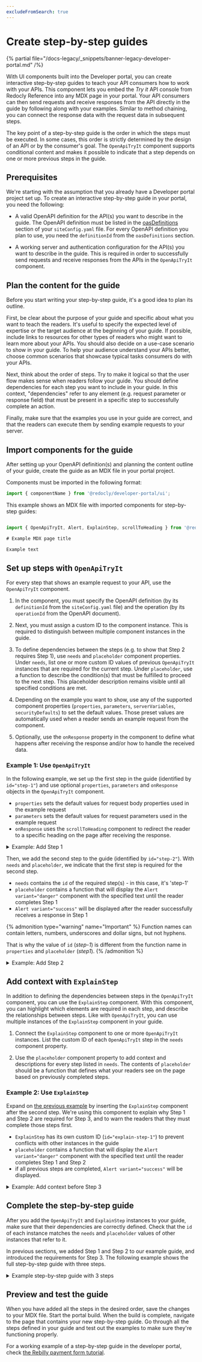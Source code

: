 ```yaml
---
excludeFromSearch: true
---
```


# Create step-by-step guides

{% partial file="/docs-legacy/_snippets/banner-legacy-developer-portal.md" /%}

With UI components built into the Developer portal, you can create interactive step-by-step guides to teach your API consumers how to work with your APIs.
This component lets you embed the *Try it* API console from Redocly Reference into any MDX page in your portal.
Your API consumers can then send requests and receive responses from the API directly in the guide by following along with your examples.
Similar to method chaining, you can connect the response data with the request data in subsequent steps.

The key point of a step-by-step guide is the order in which the steps must be executed.
In some cases, this order is strictly determined by the design of an API or by the consumer's goal.
The `OpenApiTryIt` component supports conditional content and makes it possible to indicate that a step depends on one or more previous steps in the guide.


## Prerequisites

We're starting with the assumption that you already have a Developer portal project set up.
To create an interactive step-by-step guide in your portal, you need the following:

- A valid OpenAPI definition for the API(s) you want to describe in the guide.
The OpenAPI definition must be listed in the [oasDefinitions](../configuration/siteconfig/oasdefinitions.md) section of your `siteConfig.yaml` file.
For every OpenAPI definition you plan to use, you need the `definitionId` from the `oasDefinitions` section.

- A working server and authentication configuration for the API(s) you want to describe in the guide.
This is required in order to successfully send requests and receive responses from the APIs in the `OpenApiTryIt` component.


## Plan the content for the guide

Before you start writing your step-by-step guide, it's a good idea to plan its outline.

First, be clear about the purpose of your guide and specific about what you want to teach the readers.
It's useful to specify the expected level of expertise or the target audience at the beginning of your guide.
If possible, include links to resources for other types of readers who might want to learn more about your APIs.
You should also decide on a use-case scenario to show in your guide.
To help your audience understand your APIs better, choose common scenarios that showcase typical tasks consumers do with your APIs.

Next, think about the order of steps.
Try to make it logical so that the user flow makes sense when readers follow your guide.
You should define dependencies for each step you want to include in your guide.
In this context, "dependencies" refer to any element (e.g. request parameter or response field) that must be present in a specific step to successfully complete an action.

Finally, make sure that the examples you use in your guide are correct, and that the readers can execute them by sending example requests to your server.

## Import components for the guide

After setting up your OpenAPI definition(s) and planning the content outline of your guide, create the guide as an MDX file in your portal project.

Components must be imported in the following format:

```jsx
import { componentName } from '@redocly/developer-portal/ui';
```

This example shows an MDX file with imported components for step-by-step guides:

```jsx

import { OpenApiTryIt, Alert, ExplainStep, scrollToHeading } from '@redocly/developer-portal/ui';

# Example MDX page title

Example text

```


## Set up steps with `OpenApiTryIt`

For every step that shows an example request to your API, use the `OpenApiTryIt` component.

1. In the component, you must specify the OpenAPI definition (by its `definitionId` from the `siteConfig.yaml` file) and the operation (by its `operationId` from the OpenAPI document).

2. Next, you must assign a custom ID to the component instance.
This is required to distinguish between multiple component instances in the guide.

3. To define dependencies between the steps (e.g. to show that Step 2 requires Step 1), use `needs` and `placeholder` component properties.
Under `needs`, list one or more custom ID values of previous `OpenApiTryIt` instances that are required for the current step.
Under `placeholder`, use a function to describe the condition(s) that must be fulfilled to proceed to the next step.
This placeholder description remains visible until all specified conditions are met.

4. Depending on the example you want to show, use any of the supported component properties (`properties`, `parameters`, `serverVariables`, `securityDefaults`) to set the default values.
Those preset values are automatically used when a reader sends an example request from the component.

5. Optionally, use the `onResponse` property in the component to define what happens after receiving the response and/or how to handle the received data.


### Example 1: Use `OpenApiTryIt`

In the following example, we set up the first step in the guide (identified by `id="step-1"`) and use optional `properties`, `parameters` and `onResponse` objects in the `OpenApiTryIt` component.

- `properties` sets the default values for request body properties used in the example request
- `parameters` sets the default values for request parameters used in the example request
- `onResponse` uses the `scrollToHeading` component to redirect the reader to a specific heading on the page after receiving the response.


<details>
<summary>Example: Add Step 1</summary>

<!-- prettier-ignore -->
```html

# Step 1

In this step, we're creating a new user account.

<OpenApiTryIt
  definitionId="stepByStep"
  operationId="CreateUser"
  id="step-1"
  properties={{
    firstName: "John",
    lastName: "Smith"
  }}
  parameters={{
    header: {
      'Organization-Id': 'My-Header'
    }
  }}
  onResponse={({ response }) => {
    if (response.ok) {
      scrollTo(0, document.querySelector('#step-2').offsetTop - 20, { behavior: 'smooth' })
    }
  }}
/>
```

</details>


Then, we add the second step to the guide (identified by `id="step-2"`). With `needs` and `placeholder`, we indicate that the first step is required for the second step.

- `needs` contains the `id` of the required step(s) - in this case, it's 'step-1'
- `placeholder` contains a function that will display the `Alert variant="danger"` component with the specified text until the reader completes Step 1
- `Alert variant="success"` will be displayed after the reader successfully receives a response in Step 1


{% admonition type="warning" name="Important" %}
Function names can contain letters, numbers, underscores and dollar signs, but not hyphens.

That is why the value of `id` (*step-1*) is different from the function name in `properties` and `placeholder` (*step1*).
{% /admonition %}


<details>
<summary>Example: Add Step 2</summary>

<!-- prettier-ignore -->
```html

# Step 2

In this step, we're changing the account status to give the user administrator privileges.

<OpenApiTryIt
  definitionId="stepByStep"
  operationId="UpdateUser"
  id="step-2"
  needs={['step-1']}
  properties={(step1) => ({
    userId: step1.response.body.data.user.id,
    status: "admin",
  })}
  placeholder={(step1) => {
    if (!step1) {
      return (
        <Alert variant="danger">
          Please complete Step 1 first. We need the user ID (<strong><i>step1.response.body.data.user.id</i></strong>) from the response body in Step 1 for this request. This ID tells the API which user account to update.
        </Alert>
      );
    } else {
      return (
        <Alert variant="success">
          <strong>You can now send the request to change account status for the {step1.response.body.data.user.id} user.</strong>
        </Alert>
      )
    }
  }}
  onResponse={({ response }) => {
    if (response.ok) {
      scrollTo(0, document.querySelector('#step-3').offsetTop - 20, { behavior: 'smooth' })
    }
  }}
/>
```

</details>

## Add context with `ExplainStep`

In addition to defining the dependencies between steps in the `OpenApiTryIt` component, you can use the `ExplainStep` component.
With this component, you can highlight which elements are required in each step, and describe the relationships between steps.
Like with `OpenApiTryIt`, you can use multiple instances of the `ExplainStep` component in your guide.

1. Connect the `ExplainStep` component to one or more `OpenApiTryIt` instances.
List the custom ID of each `OpenApiTryIt` step in the `needs` component property.

2. Use the `placeholder` component property to add context and descriptions for every step listed in `needs`.
The contents of `placeholder` should be a function that defines what your readers see on the page based on previously completed steps.


### Example 2: Use `ExplainStep`

Expand on [the previous example](#example-1-use-openapitryit) by inserting the `ExplainStep` component after the second step.
We're using this component to explain why Step 1 and Step 2 are required for Step 3, and to warn the readers that they must complete those steps first.

- `ExplainStep` has its own custom ID (`id="explain-step-1"`) to prevent conflicts with other instances in the guide
- `placeholder` contains a function that will display the `Alert variant="danger"` component with the specified text until the reader completes Step 1 and Step 2
- if all previous steps are completed, `Alert variant="success"` will be displayed.

<details>
<summary>Example: Add context before Step 3</summary>

<!-- prettier-ignore -->
```html

# Step 1

In this step, we're creating a new user account.

<OpenApiTryIt
  definitionId="stepByStep"
  operationId="CreateUser"
  id="step-1"
  properties={{
    firstName: "John",
    lastName: "Smith"
  }}
  parameters={{
    header: {
      'Organization-Id': 'My-Header'
    }
  }}
  onResponse={({ response }) => {
    if (response.ok) {
      scrollTo(0, document.querySelector('#step-2').offsetTop - 20, { behavior: 'smooth' })
    }
  }}
/>

# Step 2

In this step, we're changing the account status to give the user administrator privileges.

<OpenApiTryIt
  definitionId="stepByStep"
  operationId="UpdateUser"
  id="step-2"
  needs={['step-1']}
  properties={(step1) => ({
    userId: step1.response.body.data.user.id,
    status: "admin",
  })}
  placeholder={(step1) => {
    if (!step1) {
      return (
        <Alert variant="danger">
          Please complete Step 1 first. We need the user ID (<strong><i>step1.response.body.data.user.id</i></strong>) from the response body in Step 1 for this request. This ID tells the API which user account to update.
        </Alert>
      );
    } else {
      return (
        <Alert variant="success">
          <strong>You can now send the request to change account status for the {step1.response.body.data.user.id} user.</strong>
        </Alert>
      )
    }
  }}
  onResponse={({ response }) => {
    if (response.ok) {
      scrollTo(0, document.querySelector('#step-3').offsetTop - 20, { behavior: 'smooth' })
    }
  }}
/>

# Step 3

<ExplainStep
  needs={['step-1', 'step-2']}
  id="explain-step-1"
  placeholder={(step1,step2) => {
    if (!step1) {
      return (
        <Alert variant="danger">
          You must create a user account first. Please complete Step 1. The user ID from the Step 1 response body is required to send a request in Step 2.
        </Alert>
      )
    } else if (!step2) {
      return (
        <Alert variant="danger">
          You must change the user status before proceeding with Step 3. Please complete Step 2. The user account must have administrator privileges to send a request in Step 3.
        </Alert>
      )
    } else {
      return (
        <Alert variant="success">
          <strong>You have successfully completed Step 1 and Step 2!</strong><br />
          Now you can proceed to Step 3.
        </Alert>
      )
    }
  }}
/>
```

</details>

## Complete the step-by-step guide

After you add the `OpenApiTryIt` and `ExplainStep` instances to your guide, make sure that their dependencies are correctly defined.
Check that the `id` of each instance matches the `needs` and `placeholder` values of other instances that refer to it.

In previous sections, we added Step 1 and Step 2 to our example guide, and introduced the requirements for Step 3.
The following example shows the full step-by-step guide with three steps.

<details>
<summary>Example step-by-step guide with 3 steps</summary>

<!-- prettier-ignore -->
```html
import { H3, OpenApiTryIt, Alert, ExplainStep, scrollToHeading } from '@redocly/developer-portal/ui';

# Create a shared administrator account

In this step-by-step guide, we will create a shared administrator account for the organization.

# Step 1

In this step, we're creating a new user account.

<OpenApiTryIt
  definitionId="stepByStep"
  operationId="CreateUser"
  id="step-1"
  properties={{
    firstName: "John",
    lastName: "Smith"
  }}
  parameters={{
    header: {
      'Organization-Id': 'My-Header'
    }
  }}
  onResponse={({ response }) => {
    if (response.ok) {
      scrollTo(0, document.querySelector('#step-2').offsetTop - 20, { behavior: 'smooth' })
    }
  }}
/>

# Step 2

In this step, we're changing the account status to give the user administrator privileges.

<OpenApiTryIt
  definitionId="stepByStep"
  operationId="UpdateUser"
  id="step-2"
  needs={['step-1']}
  properties={(step1) => ({
    userId: step1.response.body.data.user.id,
    status: "admin",
  })}
  placeholder={(step1) => {
    if (!step1) {
      return (
        <Alert variant="danger">
          Please complete Step 1 first. We need the user ID (<strong><i>step1.response.body.data.user.id</i></strong>) from the response body in Step 1 for this request. This ID tells the API which user account to update.
        </Alert>
      );
    } else {
      return (
        <Alert variant="success">
          <strong>You can now send the request to change account status for the {step1.response.body.data.user.id} user.</strong>
        </Alert>
      )
    }
  }}
  onResponse={({ response }) => {
    if (response.ok) {
      scrollTo(0, document.querySelector('#step-3').offsetTop - 20, { behavior: 'smooth' })
    }
  }}
/>

# Step 3

In this step, we're setting the scope of administrator privileges to the entire organization.

<ExplainStep
  needs={['step-1', 'step-2']}
  id="explain-step-1"
  placeholder={(step1,step2) => {
    if (!step1) {
      return (
        <Alert variant="danger">
          You must create a user account first. Please complete Step 1. The user ID from the Step 1 response body is required to send a request in Step 2.
        </Alert>
      )
    } else if (!step2) {
      return (
        <Alert variant="danger">
          You must change the user status before proceeding with Step 3. Please complete Step 2. The user account must have administrator privileges to send a request in Step 3. We also need the list of permissions from the Step 2 response body for this request.
        </Alert>
      )
    } else {
      return (
        <Alert variant="success">
          <strong>You have successfully completed Step 1 and Step 2!</strong><br />
          Now you can proceed to Step 3.
        </Alert>
      )
    }
  }}
/>

<OpenApiTryIt
  definitionId="stepByStep"
  operationId="SetScope"
  id="step-3"
  needs={['step-1', 'step-2']}
  properties={(step1, step2) => ({
    userId: step1.response.body.data.user.id,
    permissions: step2.response.body.permissions
    scope: "org",
  })}
  placeholder={(step1, step2) => {
    const text = step1 || step2 ? 'Complete 1 remaining step' : 'Complete the 2 steps above';
    return <Alert variant="warning">{text}</Alert>
  }}
/>
```

</details>

## Preview and test the guide

When you have added all the steps in the desired order, save the changes to your MDX file.
Start the portal build.
When the build is complete, navigate to the page that contains your new step-by-step guide.
Go through all the steps defined in your guide and test out the examples to make sure they're functioning properly.

For a working example of a step-by-step guide in the developer portal, check [the Rebilly payment form tutorial](https://www.rebilly.com/docs/content/billing/tutorial/create-a-hosted-payment-form/).

